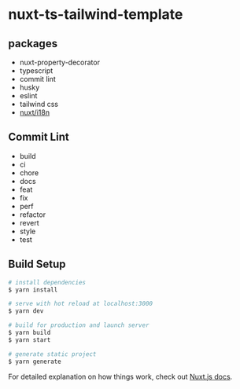 # nuxt-ts-tailwind-template

## packages

- nuxt-property-decorator
- typescript
- commit lint
- husky
- eslint
- tailwind css
- [nuxt/i18n](https://i18n.nuxtjs.org/)

## Commit Lint

- build
- ci
- chore
- docs
- feat
- fix
- perf
- refactor
- revert
- style
- test

## Build Setup

```bash
# install dependencies
$ yarn install

# serve with hot reload at localhost:3000
$ yarn dev

# build for production and launch server
$ yarn build
$ yarn start

# generate static project
$ yarn generate
```

For detailed explanation on how things work, check out [Nuxt.js docs](https://nuxtjs.org).
